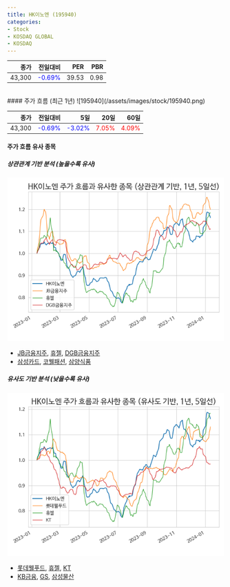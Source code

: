 ```yaml
---
title: HK이노엔 (195940)
categories:
- Stock
- KOSDAQ GLOBAL
- KOSDAQ
---
```


|종가|전일대비|PER|PBR|
|---:|-------:|--:|---:|
|43,300|<span style="color: blue">-0.69%</span>|39.53|0.98|

<!-- more -->
<br>
#### 주가 흐름 (최근 1년)
![195940](/assets/images/stock/195940.png)

|종가|전일대비|5일|20일|60일|
|---:|-------:|--:|---:|---:|
|43,300|<span style="color: blue">-0.69%</span>|<span style="color: blue">-3.02%</span>|<span style="color: red">7.05%</span>|<span style="color: red">4.09%</span>|

<!-- more -->

#### 주가 흐름 유사 종목

##### 상관관계 기반 분석 (높을수록 유사)
![195940](/assets/images/stock/195940_corr.png)
- [JB금융지주](/175330/), [휴젤](/145020/), [DGB금융지주](/139130/)
- [삼성카드](/029780/), [코웰패션](/033290/), [삼양식품](/003230/)

##### 유사도 기반 분석 (낮을수록 유사)	
![195940](/assets/images/stock/195940_sim.png)
- [롯데웰푸드](/280360/), [휴젤](/145020/), [KT](/030200/)
- [KB금융](/105560/), [GS](/078930/), [삼성물산](/028260/)